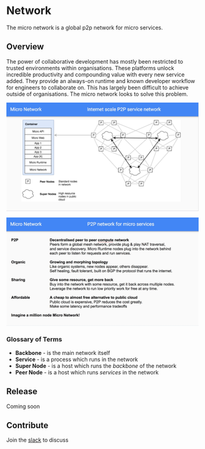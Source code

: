 # Network

The micro network is a global p2p network for micro services.

## Overview

The power of collaborative development has mostly been restricted to trusted environments within organisations. 
These platforms unlock incredible productivity and compounding value with every new service added. They provide 
an always-on runtime and known developer workflow for engineers to collaborate on. This has largely been 
difficult to achieve outside of organisations. The micro network looks to solve this problem.

![Architecture](images/arch.jpg)

![Architecture](images/arch2.jpg)

### Glossary of Terms

- **Backbone** - is the main network itself
- **Service** - is a process which runs in the network
- **Super Node** - is a host which runs the *backbone* of the network
- **Peer Node** - is a host which runs *services* in the network

## Release

Coming soon

## Contribute

Join the [slack](https://micro.mu/slack/) to discuss
